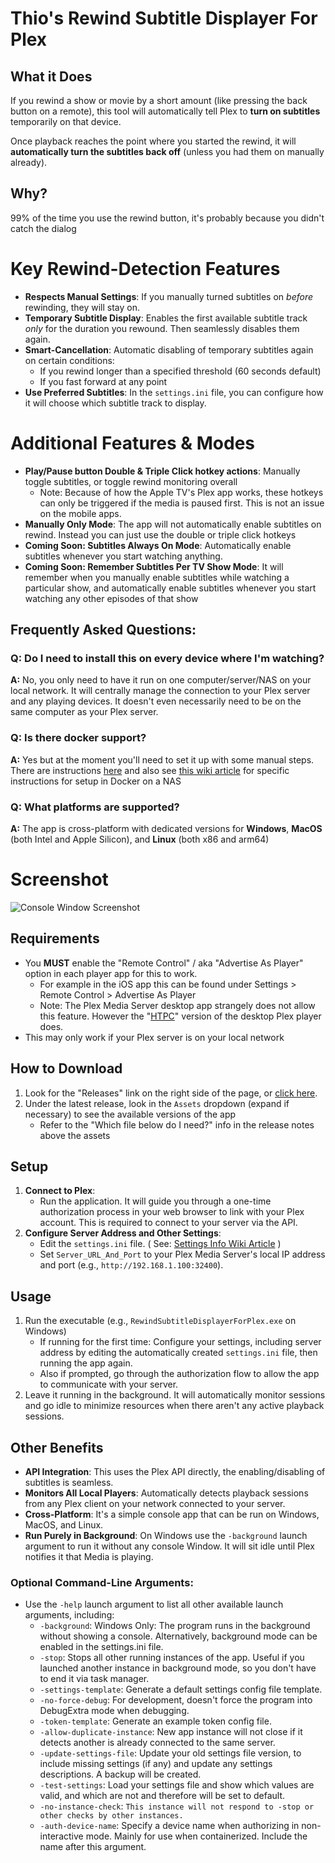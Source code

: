 # Thio's Rewind Subtitle Displayer For Plex

## What it Does

If you rewind a show or movie by a short amount (like pressing the back button on a remote), this tool will automatically tell Plex to **turn on subtitles** temporarily on that device. 

Once playback reaches the point where you started the rewind, it will **automatically turn the subtitles back off** (unless you had them on manually already).

## Why?

99% of the time you use the rewind button, it's probably because you didn't catch the dialog

# Key Rewind-Detection Features

* **Respects Manual Settings**: If you manually turned subtitles on *before* rewinding, they will stay on.
* **Temporary Subtitle Display**: Enables the first available subtitle track *only* for the duration you rewound. Then seamlessly disables them again.
* **Smart-Cancellation**: Automatic disabling of temporary subtitles again on certain conditions:
  * If you rewind longer than a specified threshold (60 seconds default)
  * If you fast forward at any point
* **Use Preferred Subtitles**: In the `settings.ini` file, you can configure how it will choose which subtitle track to display.

# Additional Features & Modes

* **Play/Pause button Double & Triple Click hotkey actions**: Manually toggle subtitles, or toggle rewind monitoring overall
   - Note: Because of how the Apple TV's Plex app works, these hotkeys can only be triggered if the media is paused first. This is not an issue on the mobile apps.
* **Manually Only Mode**: The app will not automatically enable subtitles on rewind. Instead you can just use the double or triple click hotkeys
* **Coming Soon: Subtitles Always On Mode**: Automatically enable subtitles whenever you start watching anything.
* **Coming Soon: Remember Subtitles Per TV Show Mode**: It will remember when you manually enable subtitles while watching a particular show, and automatically enable subtitles whenever you start watching any other episodes of that show

## Frequently Asked Questions:
### **Q:** Do I need to install this on every device where I'm watching?

**A:** No, you only need to have it run on one computer/server/NAS on your local network. It will centrally manage the connection to your Plex server and any playing devices. It doesn't even necessarily need to be on the same computer as your Plex server.

### **Q:** Is there docker support?

**A:** Yes but at the moment you'll need to set it up with some manual steps. There are instructions [here](https://github.com/ThioJoe/Plex-Show-Subtitles-On-Rewind/blob/master/Docker/Docker%20Instructions.md) and also see [this wiki article](https://github.com/ThioJoe/Plex-Show-Subtitles-On-Rewind/wiki/Running-it-On-a-NAS-in-Docker) for specific instructions for setup in Docker on a NAS

### **Q: What platforms are supported?**

**A:** The app is cross-platform with dedicated versions for **Windows**, **MacOS** (both Intel and Apple Silicon), and **Linux** (both x86 and arm64)

# Screenshot
![Console Window Screenshot](https://github.com/user-attachments/assets/c7dc6a08-2f92-4406-85a0-8b34ccd36054)


## Requirements

* You **MUST** enable the "Remote Control" / aka "Advertise As Player" option in each player app for this to work.
    * For example in the iOS app this can be found under Settings > Remote Control > Advertise As Player
    * Note: The Plex Media Server desktop app strangely does not allow this feature. However the "[HTPC](https://support.plex.tv/articles/htpc-getting-started/)" version of the desktop Plex player does.
* This may only work if your Plex server is on your local network

## How to Download

1. Look for the "Releases" link on the right side of the page, or [click here](https://github.com/ThioJoe/Plex-Show-Subtitles-On-Rewind/releases).
2. Under the latest release, look in the `Assets` dropdown (expand if necessary) to see the available versions of the app
   - Refer to the "Which file below do I need?" info in the release notes above the assets

## Setup

1.  **Connect to Plex**:
    * Run the application. It will guide you through a one-time authorization process in your web browser to link with your Plex account. This is required to connect to your server via the API.
2.  **Configure Server Address and Other Settings**:
    * Edit the `settings.ini` file. ( See: [Settings Info Wiki Article](https://github.com/ThioJoe/Plex-Show-Subtitles-On-Rewind/wiki/Settings.ini-File) )
    * Set `Server_URL_And_Port` to your Plex Media Server's local IP address and port (e.g., `http://192.168.1.100:32400`).

## Usage

1.  Run the executable (e.g., `RewindSubtitleDisplayerForPlex.exe` on Windows)
    - If running for the first time: Configure your settings, including server address by editing the automatically created `settings.ini` file, then running the app again.
    - Also if prompted, go through the authorization flow to allow the app to communicate with your server.
3.  Leave it running in the background. It will automatically monitor sessions and go idle to minimize resources when there aren't any active playback sessions.

## Other Benefits

* **API Integration**: This uses the Plex API directly, the enabling/disabling of subtitles is seamless.
* **Monitors All Local Players**: Automatically detects playback sessions from any Plex client on your network connected to your server.
* **Cross-Platform**: It's a simple console app that can be run on Windows, MacOS, and Linux.
* **Run Purely in Background**: On Windows use the `-background` launch argument to run it without any console Window. It will sit idle until Plex notifies it that Media is playing.
 
### Optional Command-Line Arguments: 

- Use the `-help` launch argument to list all other available launch arguments, including:
     - `-background`: Windows Only: The program runs in the background without showing a console. Alternatively, background mode can be enabled in the settings.ini file.
     - `-stop`: Stops all other running instances of the app. Useful if you launched another instance in background mode, so you don't have to end it via task manager.
     - `-settings-template`: Generate a default settings config file template.
     - `-no-force-debug`: For development, doesn't force the program into DebugExtra mode when debugging.
     - `-token-template`: Generate an example token config file.
     - `-allow-duplicate-instance`: New app instance will not close if it detects another is already connected to the same server.
     - `-update-settings-file`: Update your old settings file version, to include missing settings (if any) and update any settings descriptions. A backup will be created.
     - `-test-settings`: Load your settings file and show which values are valid, and which are not and therefore will be set to default.
     - `-no-instance-check`: `This instance will not respond to -stop or other checks by other instances.`
     - `-auth-device-name`: Specify a device name when authorizing in non-interactive mode. Mainly for use when containerized. Include the name after this argument.
   
